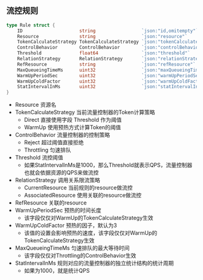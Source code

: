 ## 流控规则
```go
type Rule struct {
	ID                     string                 `json:"id,omitempty"`
	Resource               string                 `json:"resource"`
	TokenCalculateStrategy TokenCalculateStrategy `json:"tokenCalculateStrategy"`
	ControlBehavior        ControlBehavior        `json:"controlBehavior"`
	Threshold              float64                `json:"threshold"`
	RelationStrategy       RelationStrategy       `json:"relationStrategy"`
	RefResource            string                 `json:"refResource"`
	MaxQueueingTimeMs      uint32                 `json:"maxQueueingTimeMs"`
	WarmUpPeriodSec        uint32                 `json:"warmUpPeriodSec"`
	WarmUpColdFactor       uint32                 `json:"warmUpColdFactor"`
	StatIntervalInMs       uint32                 `json:"statIntervalInMs"`
}
```

- Resource 资源名
- TokenCalculateStrategy 当前流量控制器的Token计算策略
    - Direct 直接使用字段 Threshold 作为阈值
    - WarmUp 使用预热方式计算Token的阈值
- ControlBehavior 流量控制器的控制策略
    - Reject 超过阈值直接拒绝
    - Throttling 匀速排队
- Threshold 流控阈值
    - 如果StatIntervalInMs是1000，那么Threshold就表示QPS，流量控制器也就会依据资源的QPS来做流控
- RelationStrategy 调用关系限流策略
    - CurrentResource 当前规则的resource做流控
    - AssociatedResource 使用关联的resource做流控
- RefResource 关联的resource
- WarmUpPeriodSec 预热的时间长度
    - 该字段仅仅对WarmUp的TokenCalculateStrategy生效
- WarmUpColdFactor 预热的因子，默认为3
    - 该值的设置会影响预热的速度，该字段仅仅对WarmUp的TokenCalculateStrategy生效
- MaxQueueingTimeMs 匀速排队的最大等待时间
    - 该字段仅仅对Throttling的ControlBehavior生效
- StatIntervalInMs 规则对应的流量控制器的独立统计结构的统计周期
    - 如果为1000，就是统计QPS
